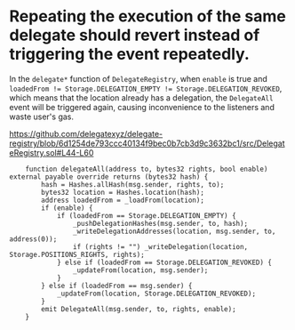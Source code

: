 # Repeating the execution of the same delegate should revert instead of triggering the event repeatedly.

In the `delegate*` function of `DelegateRegistry`, when `enable` is true and `loadedFrom != Storage.DELEGATION_EMPTY != Storage.DELEGATION_REVOKED`, which means that the location already has a delegation, the `DelegateAll` event will be triggered again, causing inconvenience to the listeners and waste user's gas.

https://github.com/delegatexyz/delegate-registry/blob/6d1254de793ccc40134f9bec0b7cb3d9c3632bc1/src/DelegateRegistry.sol#L44-L60
```solidity
    function delegateAll(address to, bytes32 rights, bool enable) external payable override returns (bytes32 hash) {
        hash = Hashes.allHash(msg.sender, rights, to);
        bytes32 location = Hashes.location(hash);
        address loadedFrom = _loadFrom(location);
        if (enable) {
            if (loadedFrom == Storage.DELEGATION_EMPTY) {
                _pushDelegationHashes(msg.sender, to, hash);
                _writeDelegationAddresses(location, msg.sender, to, address(0));
                if (rights != "") _writeDelegation(location, Storage.POSITIONS_RIGHTS, rights);
            } else if (loadedFrom == Storage.DELEGATION_REVOKED) {
                _updateFrom(location, msg.sender);
            }
        } else if (loadedFrom == msg.sender) {
            _updateFrom(location, Storage.DELEGATION_REVOKED);
        }
        emit DelegateAll(msg.sender, to, rights, enable);
    }
```